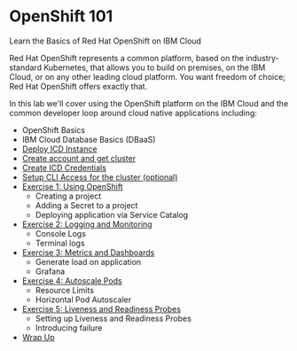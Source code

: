 # OpenShift 101

Learn the Basics of Red Hat OpenShift on IBM Cloud

Red Hat OpenShift represents a common platform, based on the industry-standard Kubernetes, that allows you to build on premises, on the IBM Cloud, or on any other leading cloud platform. You want freedom of choice; Red Hat OpenShift offers exactly that.

In this lab we'll cover using the OpenShift platform on the IBM Cloud and the common developer loop around cloud native applications including:

* OpenShift Basics
* IBM Cloud Database Basics (DBaaS)
* [Deploy ICD Instance](ICD.md)
* [Create account and get cluster](GETSTARTED.md)
* [Create ICD Credentials](CREATE_CREDS.md)
* [Setup CLI Access for the cluster (optional)](exercise-0/README.md)
* [Exercise 1: Using OpenShift](exercise-1/README.md)
   * Creating a project
   * Adding a Secret to a project
   * Deploying application via Service Catalog
* [Exercise 2: Logging and Monitoring](exercise-2/README.md)
   * Console Logs
   * Terminal logs 
* [Exercise 3: Metrics and Dashboards](exercise-3/README.md)
   * Generate load on application
   * Grafana
* [Exercise 4: Autoscale Pods](exercise-4/README.md)
   * Resource Limits
   * Horizontal Pod Autoscaler
* [Exercise 5: Liveness and Readiness Probes](exercise-5/README.md)
   * Setting up Liveness and Readiness Probes
   * Introducing failure 
* [Wrap Up](WRAP_UP.md)